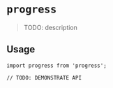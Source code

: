 # `progress`

> TODO: description

## Usage

```
import progress from 'progress';

// TODO: DEMONSTRATE API
```
